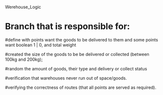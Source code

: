 Werehouse_Logic

# Branch that is responsible for:

#define with points want the goods to be delivered to them and some points want boolean 1 | 0, and total weight

#created the size of the goods to be be delivered or collected (between 100kg and 200kg);

#random the amount of goods, their type and delivery or collect status

#verification that warehouses never run out of space/goods.

#verifying the correctness of routes (that all points are served as required).

